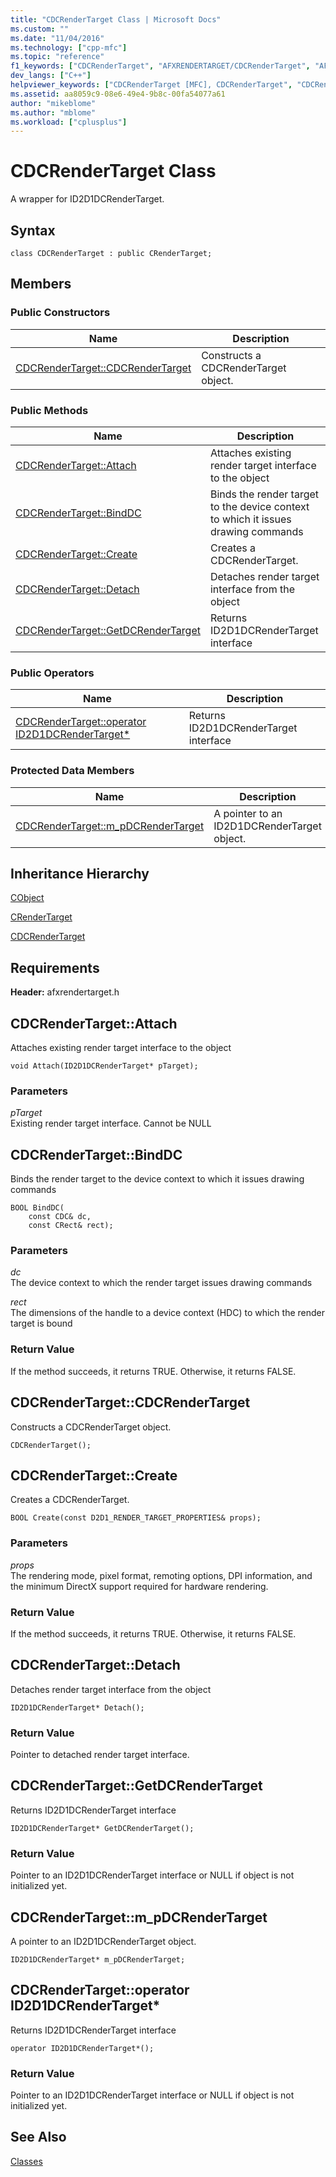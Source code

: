```yaml
---
title: "CDCRenderTarget Class | Microsoft Docs"
ms.custom: ""
ms.date: "11/04/2016"
ms.technology: ["cpp-mfc"]
ms.topic: "reference"
f1_keywords: ["CDCRenderTarget", "AFXRENDERTARGET/CDCRenderTarget", "AFXRENDERTARGET/CDCRenderTarget::CDCRenderTarget", "AFXRENDERTARGET/CDCRenderTarget::Attach", "AFXRENDERTARGET/CDCRenderTarget::BindDC", "AFXRENDERTARGET/CDCRenderTarget::Create", "AFXRENDERTARGET/CDCRenderTarget::Detach", "AFXRENDERTARGET/CDCRenderTarget::GetDCRenderTarget", "AFXRENDERTARGET/CDCRenderTarget::m_pDCRenderTarget"]
dev_langs: ["C++"]
helpviewer_keywords: ["CDCRenderTarget [MFC], CDCRenderTarget", "CDCRenderTarget [MFC], Attach", "CDCRenderTarget [MFC], BindDC", "CDCRenderTarget [MFC], Create", "CDCRenderTarget [MFC], Detach", "CDCRenderTarget [MFC], GetDCRenderTarget", "CDCRenderTarget [MFC], m_pDCRenderTarget"]
ms.assetid: aa8059c9-08e6-49e4-9b8c-00fa54077a61
author: "mikeblome"
ms.author: "mblome"
ms.workload: ["cplusplus"]
---
```

# CDCRenderTarget Class

A wrapper for ID2D1DCRenderTarget.

## Syntax

```
class CDCRenderTarget : public CRenderTarget;
```

## Members

### Public Constructors

|Name|Description|
|----------|-----------------|
|[CDCRenderTarget::CDCRenderTarget](#cdcrendertarget)|Constructs a CDCRenderTarget object.|

### Public Methods

|Name|Description|
|----------|-----------------|
|[CDCRenderTarget::Attach](#attach)|Attaches existing render target interface to the object|
|[CDCRenderTarget::BindDC](#binddc)|Binds the render target to the device context to which it issues drawing commands|
|[CDCRenderTarget::Create](#create)|Creates a CDCRenderTarget.|
|[CDCRenderTarget::Detach](#detach)|Detaches render target interface from the object|
|[CDCRenderTarget::GetDCRenderTarget](#getdcrendertarget)|Returns ID2D1DCRenderTarget interface|

### Public Operators

|Name|Description|
|----------|-----------------|
|[CDCRenderTarget::operator ID2D1DCRenderTarget*](#operator_id2d1dcrendertarget_star)|Returns ID2D1DCRenderTarget interface|

### Protected Data Members

|Name|Description|
|----------|-----------------|
|[CDCRenderTarget::m_pDCRenderTarget](#m_pdcrendertarget)|A pointer to an ID2D1DCRenderTarget object.|

## Inheritance Hierarchy

[CObject](../../mfc/reference/cobject-class.md)

[CRenderTarget](../../mfc/reference/crendertarget-class.md)

[CDCRenderTarget](../../mfc/reference/cdcrendertarget-class.md)

## Requirements

**Header:** afxrendertarget.h

##  <a name="attach"></a>  CDCRenderTarget::Attach

Attaches existing render target interface to the object

```
void Attach(ID2D1DCRenderTarget* pTarget);
```

### Parameters

*pTarget*<br/>
Existing render target interface. Cannot be NULL

##  <a name="binddc"></a>  CDCRenderTarget::BindDC

Binds the render target to the device context to which it issues drawing commands

```
BOOL BindDC(
    const CDC& dc,
    const CRect& rect);
```

### Parameters

*dc*<br/>
The device context to which the render target issues drawing commands

*rect*<br/>
The dimensions of the handle to a device context (HDC) to which the render target is bound

### Return Value

If the method succeeds, it returns TRUE. Otherwise, it returns FALSE.

##  <a name="cdcrendertarget"></a>  CDCRenderTarget::CDCRenderTarget

Constructs a CDCRenderTarget object.

```
CDCRenderTarget();
```

##  <a name="create"></a>  CDCRenderTarget::Create

Creates a CDCRenderTarget.

```
BOOL Create(const D2D1_RENDER_TARGET_PROPERTIES& props);
```

### Parameters

*props*<br/>
The rendering mode, pixel format, remoting options, DPI information, and the minimum DirectX support required for hardware rendering.

### Return Value

If the method succeeds, it returns TRUE. Otherwise, it returns FALSE.

##  <a name="detach"></a>  CDCRenderTarget::Detach

Detaches render target interface from the object

```
ID2D1DCRenderTarget* Detach();
```

### Return Value

Pointer to detached render target interface.

##  <a name="getdcrendertarget"></a>  CDCRenderTarget::GetDCRenderTarget

Returns ID2D1DCRenderTarget interface

```
ID2D1DCRenderTarget* GetDCRenderTarget();
```

### Return Value

Pointer to an ID2D1DCRenderTarget interface or NULL if object is not initialized yet.

##  <a name="m_pdcrendertarget"></a>  CDCRenderTarget::m_pDCRenderTarget

A pointer to an ID2D1DCRenderTarget object.

```
ID2D1DCRenderTarget* m_pDCRenderTarget;
```

##  <a name="operator_id2d1dcrendertarget_star"></a>  CDCRenderTarget::operator ID2D1DCRenderTarget*

Returns ID2D1DCRenderTarget interface

```
operator ID2D1DCRenderTarget*();
```

### Return Value

Pointer to an ID2D1DCRenderTarget interface or NULL if object is not initialized yet.

## See Also

[Classes](../../mfc/reference/mfc-classes.md)
